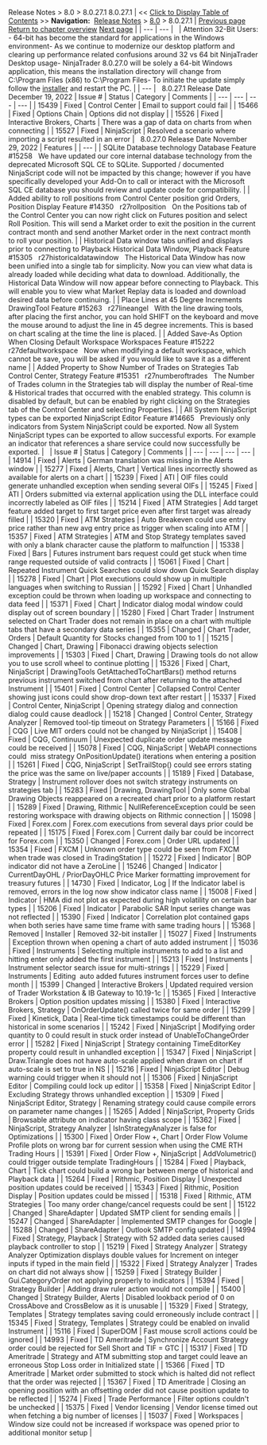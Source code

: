 ﻿
Release Notes > 8.0 > 8.0.27.1
8.0.27.1
| << [Click to Display Table of Contents](8_0_27_1.md) >> **Navigation:**     [Release Notes](release_notes-1.md) > [8.0](8_0-1.md) > 8.0.27.1 | [Previous page](8_0_28_0-1.md) [Return to chapter overview](8_0-1.md) [Next page](8_0_26_1-1.md) |
| --- | --- |
 
| Attention 32-Bit Users:  - 64-bit has become the standard for applications in the Windows environment- As we continue to modernize our desktop platform and clearing up performance related confusions around 32 vs 64 bit NinjaTrader Desktop usage- NinjaTrader 8.0.27.0 will be solely a 64-bit Windows application, this means the installation directory will change from C:\\Program Files (x86) to C:\\Program Files- To initiate the update simply follow the [installer](https://ninjatrader.com/PlatformDirect) and restart the PC. |
| --- |
 
8.0.27.1 Release Date
December 19, 2022
| Issue # | Status | Category | Comments |
| --- | --- | --- | --- |
| 15439 | Fixed | Control Center | Email to support could fail |
| 15466 | Fixed | Options Chain | Options did not display |
| 15526 | Fixed | Interactive Brokers, Charts | There was a gap of data on charts from when connecting |
| 15527 | Fixed | NinjaScript | Resolved a scenario where importing a script resulted in an error |
 
8.0.27.0 Release Date
November 29, 2022
| Features |
| --- |
| SQLite Database technology Database Feature #15258   We have updated our core internal database technology from the deprecated Microsoft SQL CE to SQLite. Supported / documented NinjaScript code will not be impacted by this change; however if you have specifically developed your Add-On to call or interact with the Microsoft SQL CE database you should review and update code for compatibility. |
| Added ability to roll positions from Control Center position grid Orders, Position Display Feature #14350   r27rollposition   On the Positions tab of the Control Center you can now right click on Futures position and select Roll Position. This will send a Market order to exit the position in the current contract month and send another Market order in the next contract month to roll your position. |
| Historical Data window tabs unified and displays prior to connecting to Playback Historical Data Window, Playback Feature #15305   r27historicaldatawindow   The Historical Data Window has now been unified into a single tab for simplicity. Now you can view what data is already loaded while deciding what data to download. Additionally, the Historical Data Window will now appear before connecting to Playback. This will enable you to view what Market Replay data is loaded and download desired data before continuing. |
| Place Lines at 45 Degree Increments DrawingTool Feature #15263   r27lineangel   With the line drawing tools, after placing the first anchor, you can hold SHIFT on the keyboard and move the mouse around to adjust the line in 45 degree increments. This is based on chart scaling at the time the line is placed. |
| Added Save-As Option When Closing Default Workspace Workspaces Feature #15222   r27defaultworkspace   Now when modifying a default workspace, which cannot be save, you will be asked if you would like to save it as a different name |
| Added Property to Show Number of Trades on Strategies Tab Control Center, Strategy Feature #15351   r27numberoftrades   The Number of Trades column in the Strategies tab will display the number of Real-time & Historical trades that occurred with the enabled strategy. This column is disabled by default, but can be enabled by right clicking on the Strategies tab of the Control Center and selecting Properties. |
| All System NinjaScript types can be exported NinjaScript Editor Feature #14665   Previously only indicators from System NinjaScript could be exported. Now all System NinjaScript types can be exported to allow successful exports. For example an indicator that references a share service could now successfully be exported. |
 
| Issue # | Status | Category | Comments |
| --- | --- | --- | --- |
| 14914 | Fixed | Alerts | German translation was missing in the Alerts window |
| 15277 | Fixed | Alerts, Chart | Vertical lines incorrectly showed as available for alerts on a chart |
| 15239 | Fixed | ATI | OIF files could generate unhandled exception when sending several OIFs |
| 15245 | Fixed | ATI | Orders submitted via external application using the DLL interface could incorrectly labeled as OIF files |
| 15214 | Fixed | ATM Strategies | Add target feature added target to first target price even after first target was already filled |
| 15320 | Fixed | ATM Strategies | Auto Breakeven could use entry price rather than new avg entry price as trigger when scaling into ATM |
| 15357 | Fixed | ATM Strategies | ATM and Stop Strategy templates saved with only a blank character cause the platform to malfunction |
| 15338 | Fixed | Bars | Futures instrument bars request could get stuck when time range requested outside of valid contracts |
| 15061 | Fixed | Chart | Repeated Instrument Quick Searches could slow down Quick Search display |
| 15278 | Fixed | Chart | Plot executions could show up in multiple languages when switching to Russian |
| 15292 | Fixed | Chart | Unhandled exception could be thrown when loading up workspace and connecting to data feed |
| 15371 | Fixed | Chart | Indicator dialog modal window could display out of screen boundary |
| 15280 | Fixed | Chart Trader | Instrument selected on Chart Trader does not remain in place on a chart with multiple tabs that have a secondary data series |
| 15355 | Changed | Chart Trader, Orders | Default Quantity for Stocks changed from 100 to 1 |
| 15215 | Changed | Chart, Drawing | Fibonacci drawing objects selection improvements |
| 15303 | Fixed | Chart, Drawing | Drawing tools do not allow you to use scroll wheel to continue plotting |
| 15326 | Fixed | Chart, NinjaScript | DrawingTools GetAttachedToChartBars() method returns previous instrument switched from chart after returning to the attached Instrument |
| 15401 | Fixed | Control Center | Collapsed Control Center showing just icons could show drop-down text after restart |
| 15337 | Fixed | Control Center, NinjaScript | Opening strategy dialog and connection dialog could cause deadlock |
| 15218 | Changed | Control Center, Strategy Analyzer | Removed tool-tip timeout on Strategy Parameters |
| 15166 | Fixed | CQG | Live MIT orders could not be changed by NinjaScript |
| 15408 | Fixed | CQG, Continuum | Unexpected duplicate order update message could be received |
| 15078 | Fixed | CQG, NinjaScript | WebAPI connections could  miss strategy OnPositionUpdate() iterations when entering a position |
| 15261 | Fixed | CQG, NinjaScript | SetTrailStop() could see errors stating the price was the same on live/paper accounts |
| 15189 | Fixed | Database, Strategy | Instrument rollover does not switch strategy instruments on strategies tab |
| 15283 | Fixed | Drawing, DrawingTool | Only some Global Drawing Objects reappeared on a recreated chart prior to a platform restart |
| 15289 | Fixed | Drawing, Rithmic | NullReferenceException could be seen restoring workspace with drawing objects on Rithmic connection |
| 15098 | Fixed | Forex.com | Forex.com executions from several days prior could be repeated |
| 15175 | Fixed | Forex.com | Current daily bar could be incorrect for Forex.com |
| 15350 | Changed | Forex.com | Order URL updated |
| 15354 | Fixed | FXCM | Unknown order type could be seen from FXCM when trade was closed in TradingStation |
| 15272 | Fixed | Indicator | BOP indicator did not have a ZeroLine |
| 15246 | Changed | Indicator | CurrentDayOHL / PriorDayOHLC Price Marker formatting improvement for treasury futures |
| 14730 | Fixed | Indicator, Log | If the Indicator label is removed, errors in the log now show indicator class name |
| 15008 | Fixed | Indicator | HMA did not plot as expected during high volatility on certain bar types |
| 15206 | Fixed | Indicator | Parabolic SAR Input series change was not reflected |
| 15390 | Fixed | Indicator | Correlation plot contained gaps when both series have same time frame with same trading hours |
| 15368 | Removed | Installer | Removed 32-bit installer |
| 15027 | Fixed | Instruments | Exception thrown when opening a chart of auto added instrument |
| 15036 | Fixed | Instruments | Selecting multiple instruments to add to a list and hitting enter only added the first instrument |
| 15213 | Fixed | Instruments | Instrument selector search issue for multi-strings |
| 15229 | Fixed | Instruments | Editing  auto added futures instrument forces user to define month |
| 15399 | Changed | Interactive Brokers | Updated required version of Trader Workstation & IB Gateway to 10.19-1c |
| 15365 | Fixed | Interactive Brokers | Option position updates missing |
| 15380 | Fixed | Interactive Brokers, Strategy | OnOrderUpdate() called twice for same order |
| 15299 | Fixed | Kinetick, Data | Real-time tick timestamps could be different than historical in some scenarios |
| 15242 | Fixed | NinjaScript | Modifying order quantity to 0 could result in stuck order instead of UnableToChangeOrder error |
| 15282 | Fixed | NinjaScript | Strategy containing TimeEditorKey property could result in unhandled exception |
| 15347 | Fixed | NinjaScript | Draw.Triangle does not have auto-scale applied when drawn on chart if auto-scale is set to true in NS |
| 15216 | Fixed | NinjaScript Editor | Debug warning could trigger when it should not |
| 15306 | Fixed | NinjaScript Editor | Compiling could lock up editor |
| 15358 | Fixed | NinjaScript Editor | Excluding Strategy throws unhandled exception |
| 15309 | Fixed | NinjaScript Editor, Strategy | Renaming strategy could cause compile errors on parameter name changes |
| 15265 | Added | NinjaScript, Property Grids | Browsable attribute on indicator having class scope |
| 15362 | Fixed | NinjaScript, Strategy Analyzer | IsInStrategyAnalyzer is false for Optimizations |
| 15300 | Fixed | Order Flow +, Chart | Order Flow Volume Profile plots on wrong bar for current session when using the CME RTH Trading Hours |
| 15391 | Fixed | Order Flow +, NinjaScript | AddVolumetric() could trigger outside template TradingHours |
| 15284 | Fixed | Playback, Chart | Tick chart could build a wrong bar between merge of historical and Playback data |
| 15264 | Fixed | Rithmic, Position Display | Unexpected position updates could be received |
| 15343 | Fixed | Rithmic, Position Display | Position updates could be missed |
| 15318 | Fixed | Rithmic, ATM Strategies | Too many order change/cancel requests could be sent |
| 15122 | Changed | ShareAdapter | Updated SMTP client for sending emails |
| 15247 | Changed | ShareAdapter | Implemented SMTP changes for Google |
| 15288 | Changed | ShareAdapter | Outlook SMTP config updated |
| 14994 | Fixed | Strategy, Playback | Strategy with 52 added data series caused playback controller to stop |
| 15219 | Fixed | Strategy Analyzer | Strategy Analyzer Optimization displays double values for Increment on integer inputs if typed in the main field |
| 15322 | Fixed | Strategy Analyzer | Trades on chart did not always show |
| 15259 | Fixed | Strategy Builder | Gui.CategoryOrder not applying properly to indicators |
| 15394 | Fixed | Strategy Builder | Adding draw ruler action would not compile |
| 15400 | Changed | Strategy Builder, Alerts | Disabled lookback period of 0 on CrossAbove and CrossBelow as it is unusable |
| 15329 | Fixed | Strategy, Templates | Strategy templates saving could erroneously include contract |
| 15345 | Fixed | Strategy, Templates | Strategy could be enabled on invalid Instrument |
| 15116 | Fixed | SuperDOM | Fast mouse scroll actions could be ignored |
| 14993 | Fixed | TD Ameritrade | Synchronize Account Strategy order could be rejected for Sell Short and TIF = GTC |
| 15317 | Fixed | TD Ameritrade | Strategy and ATM submitting stop and target could leave an erroneous Stop Loss order in Initialized state |
| 15366 | Fixed | TD Ameritrade | Market order submitted to stock which is halted did not reflect that the order was rejected |
| 15367 | Fixed | TD Ameritrade | Closing an opening position with an offsetting order did not cause position update to be reflected |
| 15274 | Fixed | Trade Performance | Filter options couldn't be unchecked |
| 15375 | Fixed | Vendor licensing | Vendor license timed out when fetching a big number of licenses |
| 15037 | Fixed | Workspaces | Window size could not be increased if workspace was opened prior to additional monitor setup |
## 

